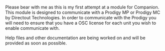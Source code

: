 Please bear with me as this is my first attempt at a module for Companion.  This module is designed to communicate with a Prodigy MP or Prodigy MC by Directout Technologies.  In order to communicate with the Prodigy you will need to ensure that you have a OSC license for each unit you wish to enable communicate with.  

Help files and other documentation are being worked on and will be provided as soon as possible.

